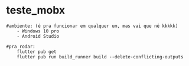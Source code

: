 # teste_mobx

    #ambiente: (é pra funcionar em qualquer um, mas vai que né kkkkk)
        - Windows 10 pro
        - Android Studio
    
    #pra rodar:
        flutter pub get
        flutter pub run build_runner build --delete-conflicting-outputs
